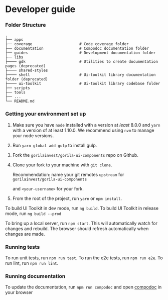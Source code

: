# Developer guide

### Folder Structure

    .
    ├── apps
    ├── coverage                     # Code coverage folder
    ├── documentation                # Compodoc documentation folder
    ├── guides                       # Development documentation folder
    ├── libs                                             	 
    ├──── gdk                        # Utilities to create documentation pages (deprecated)
    ├──── shared-styles
    ├──── shell                      # Ui-toolkit library documentation folder (deprecated)
    ├──── ui-toolkit                 # Ui-toolkit library codebase folder
    ├── scripts
    ├── tools
    ├── ...
    └── README.md

### Getting your environment set up

1. Make sure you have `node` installed with a version at _least_ 8.0.0 and `yarn` with a version
   of at least 1.10.0. We recommend using `nvm` to manage your node versions.
2. Run `yarn global add gulp` to install gulp.

3. Fork the `gorilainvest/gorila-ui-components` repo on Github.

4. Clone your fork to your machine with `git clone`.

   Recommendation: name your git remotes `upstream` for `gorilainvest/gorila-ui-components`

   and `<your-username>` for your fork.
5. From the root of the project, run `yarn` or `npm install`.


To build UI Toolkit in dev mode, run `ng build`.
To build UI Toolkit in release mode, run `ng build --prod`

To bring up a local server, run `npm start`. This will automatically watch for changes
and rebuild. The browser should refresh automatically when changes are made.

### Running tests

To run unit tests, run `npm run test`.
To run the e2e tests, run `npm run e2e`.
To run lint, run `npm run lint`.

### Running documentation

To update the documentation, run `npm run compodoc` and open [compodoc] in your browser


[compodoc]: ../documentation/index.html
